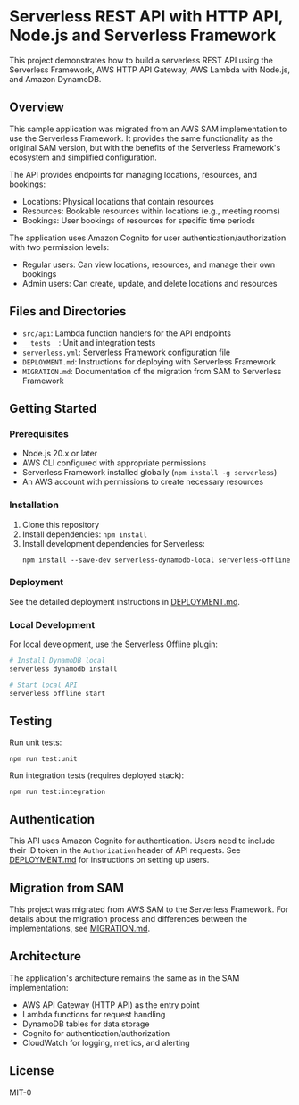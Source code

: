 # Serverless REST API with HTTP API, Node.js and Serverless Framework

This project demonstrates how to build a serverless REST API using the Serverless Framework, AWS HTTP API Gateway, AWS Lambda with Node.js, and Amazon DynamoDB.

## Overview

This sample application was migrated from an AWS SAM implementation to use the Serverless Framework. It provides the same functionality as the original SAM version, but with the benefits of the Serverless Framework's ecosystem and simplified configuration.

The API provides endpoints for managing locations, resources, and bookings:

- Locations: Physical locations that contain resources
- Resources: Bookable resources within locations (e.g., meeting rooms)
- Bookings: User bookings of resources for specific time periods

The application uses Amazon Cognito for user authentication/authorization with two permission levels:
- Regular users: Can view locations, resources, and manage their own bookings
- Admin users: Can create, update, and delete locations and resources

## Files and Directories

- `src/api`: Lambda function handlers for the API endpoints
- `__tests__`: Unit and integration tests
- `serverless.yml`: Serverless Framework configuration file
- `DEPLOYMENT.md`: Instructions for deploying with Serverless Framework
- `MIGRATION.md`: Documentation of the migration from SAM to Serverless Framework

## Getting Started

### Prerequisites

- Node.js 20.x or later
- AWS CLI configured with appropriate permissions
- Serverless Framework installed globally (`npm install -g serverless`)
- An AWS account with permissions to create necessary resources

### Installation

1. Clone this repository
2. Install dependencies: `npm install`
3. Install development dependencies for Serverless: 
   ```
   npm install --save-dev serverless-dynamodb-local serverless-offline
   ```

### Deployment

See the detailed deployment instructions in [DEPLOYMENT.md](./DEPLOYMENT.md).

### Local Development

For local development, use the Serverless Offline plugin:

```bash
# Install DynamoDB local
serverless dynamodb install

# Start local API
serverless offline start
```

## Testing

Run unit tests:
```
npm run test:unit
```

Run integration tests (requires deployed stack):
```
npm run test:integration
```

## Authentication

This API uses Amazon Cognito for authentication. Users need to include their ID token in the `Authorization` header of API requests. See [DEPLOYMENT.md](./DEPLOYMENT.md) for instructions on setting up users.

## Migration from SAM

This project was migrated from AWS SAM to the Serverless Framework. For details about the migration process and differences between the implementations, see [MIGRATION.md](./MIGRATION.md).

## Architecture

The application's architecture remains the same as in the SAM implementation:

- AWS API Gateway (HTTP API) as the entry point
- Lambda functions for request handling
- DynamoDB tables for data storage
- Cognito for authentication/authorization
- CloudWatch for logging, metrics, and alerting

## License

MIT-0
